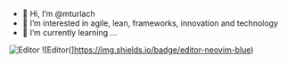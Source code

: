 - 👋 Hi, I’m @mturlach
- 👀 I’m interested in agile, lean, frameworks, innovation and technology
- 🌱 I’m currently learning ...

![Editor](https://img.shields.io/badge/editor-vscode-blue) ![Editor(]https://img.shields.io/badge/editor-neovim-blue)


<!---
mturlach/mturlach is a ✨ special ✨ repository because its `README.md` (this file) appears on your GitHub profile.
You can click the Preview link to take a look at your changes.
--->
